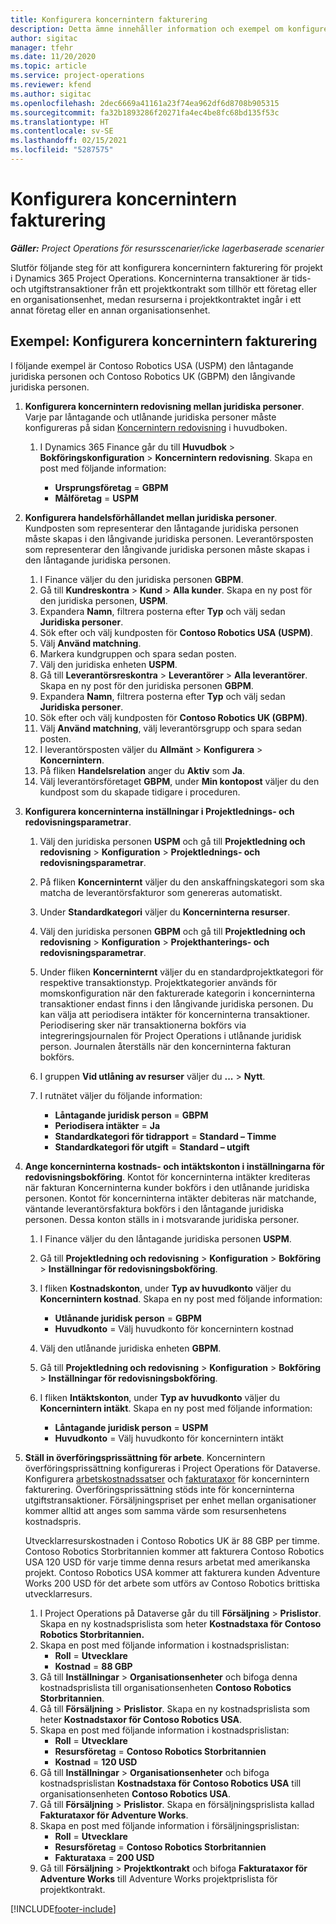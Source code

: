```yaml
---
title: Konfigurera koncernintern fakturering
description: Detta ämne innehåller information och exempel om konfigurering av koncernintern fakturering av projekt.
author: sigitac
manager: tfehr
ms.date: 11/20/2020
ms.topic: article
ms.service: project-operations
ms.reviewer: kfend
ms.author: sigitac
ms.openlocfilehash: 2dec6669a41161a23f74ea962df6d8708b905315
ms.sourcegitcommit: fa32b1893286f20271fa4ec4be8fc68bd135f53c
ms.translationtype: HT
ms.contentlocale: sv-SE
ms.lasthandoff: 02/15/2021
ms.locfileid: "5287575"
---
```

# <a name="configure-intercompany-invoicing"></a>Konfigurera koncernintern fakturering

_**Gäller:** Project Operations för resursscenarier/icke lagerbaserade scenarier_

Slutför följande steg för att konfigurera koncernintern fakturering för projekt i Dynamics 365 Project Operations. Koncerninterna transaktioner är tids- och utgiftstransaktioner från ett projektkontrakt som tillhör ett företag eller en organisationsenhet, medan resurserna i projektkontraktet ingår i ett annat företag eller en annan organisationsenhet.

## <a name="example-configure-intercompany-invoicing"></a>Exempel: Konfigurera koncernintern fakturering

I följande exempel är Contoso Robotics USA (USPM) den låntagande juridiska personen och Contoso Robotics UK (GBPM) den långivande juridiska personen. 

1. **Konfigurera koncernintern redovisning mellan juridiska personer**. Varje par låntagande och utlånande juridiska personer måste konfigureras på sidan [Koncernintern redovisning](https://docs.microsoft.com/dynamics365/finance/general-ledger/intercompany-accounting-setup) i huvudboken.
    
    1. I Dynamics 365 Finance går du till **Huvudbok** > **Bokföringskonfiguration** > **Koncernintern redovisning**. Skapa en post med följande information:

        - **Ursprungsföretag** = **GBPM**
        - **Målföretag** = **USPM**

2. **Konfigurera handelsförhållandet mellan juridiska personer**. Kundposten som representerar den låntagande juridiska personen måste skapas i den långivande juridiska personen. Leverantörsposten som representerar den långivande juridiska personen måste skapas i den låntagande juridiska personen.

     1. I Finance väljer du den juridiska personen **GBPM**.
     2. Gå till **Kundreskontra** > **Kund** > **Alla kunder**. Skapa en ny post för den juridiska personen, **USPM**.
     3. Expandera **Namn**, filtrera posterna efter **Typ** och välj sedan **Juridiska personer**. 
     4. Sök efter och välj kundposten för **Contoso Robotics USA (USPM)**.
     5. Välj **Använd matchning**. 
     6. Markera kundgruppen och spara sedan posten.
     7. Välj den juridiska enheten **USPM**.
     8. Gå till **Leverantörsreskontra** > **Leverantörer** > **Alla leverantörer**. Skapa en ny post för den juridiska personen **GBPM**.
     9. Expandera **Namn**, filtrera posterna efter **Typ** och välj sedan **Juridiska personer**. 
     10. Sök efter och välj kundposten för **Contoso Robotics UK (GBPM)**.
     11. Välj **Använd matchning**, välj leverantörsgrupp och spara sedan posten.
     12. I leverantörsposten väljer du **Allmänt** > **Konfigurera** > **Koncernintern**.
     13. På fliken **Handelsrelation** anger du **Aktiv** som **Ja**.
     14. Välj leverantörsföretaget **GBPM**, under **Min kontopost** väljer du den kundpost som du skapade tidigare i proceduren.

3. **Konfigurera koncerninterna inställningar i Projektlednings- och redovisningsparametrar**. 

    1. Välj den juridiska personen **USPM** och gå till **Projektledning och redovisning** > **Konfiguration** > **Projektlednings- och redovisningsparametrar**.
    2. På fliken **Koncerninternt** väljer du den anskaffningskategori som ska matcha de leverantörsfakturor som genereras automatiskt.
    3. Under **Standardkategori** väljer du **Koncerninterna resurser**.
    4. Välj den juridiska personen **GBPM** och gå till **Projektledning och redovisning** > **Konfiguration** > **Projekthanterings- och redovisningsparametrar**.
    5. Under fliken **Koncerninternt** väljer du en standardprojektkategori för respektive transaktionstyp. Projektkategorier används för momskonfiguration när den fakturerade kategorin i koncerninterna transaktioner endast finns i den långivande juridiska personen. Du kan välja att periodisera intäkter för koncerninterna transaktioner. Periodisering sker när transaktionerna bokförs via integreringsjournalen för Project Operations i utlånande juridisk person. Journalen återställs när den koncerninterna fakturan bokförs.
    6. I gruppen **Vid utlåning av resurser** väljer du **...** > **Nytt**. 
    7. I rutnätet väljer du följande information:

          - **Låntagande juridisk person** = **GBPM**
          - **Periodisera intäkter** = **Ja**
          - **Standardkategori för tidrapport** = **Standard – Timme**
          - **Standardkategori för utgift** = **Standard – utgift**

4. **Ange koncerninterna kostnads- och intäktskonton i inställningarna för redovisningsbokföring**. Kontot för koncerninterna intäkter krediteras när fakturan Koncerninterna kunder bokförs i den utlånande juridiska personen. Kontot för koncerninterna intäkter debiteras när matchande, väntande leverantörsfaktura bokförs i den låntagande juridiska personen. Dessa konton ställs in i motsvarande juridiska personer. 
      
     1. I Finance väljer du den låntagande juridiska personen **USPM**. 
     2. Gå till **Projektledning och redovisning** > **Konfiguration** > **Bokföring** > **Inställningar för redovisningsbokföring**. 
     3. I fliken **Kostnadskonton**, under **Typ av huvudkonto** väljer du **Koncernintern kostnad**. Skapa en ny post med följande information:
      
        - **Utlånande juridisk person** = **GBPM**
        - **Huvudkonto** = Välj huvudkonto för koncernintern kostnad
        
     4. Välj den utlånande juridiska enheten **GBPM**. 
     5. Gå till **Projektledning och redovisning** > **Konfiguration** > **Bokföring** > **Inställningar för redovisningsbokföring**. 
     6. I fliken **Intäktskonton**, under **Typ av huvudkonto** väljer du **Koncernintern intäkt**. Skapa en ny post med följande information:

        - **Låntagande juridisk person** = **USPM**
        - **Huvudkonto** = Välj huvudkonto för koncernintern intäkt 

5. **Ställ in överföringsprissättning för arbete**. Koncernintern överföringsprissättning konfigureras i Project Operations för Dataverse. Konfigurera [arbetskostnadssatser](../pricing-costing/set-up-labor-cost-rate.md#transfer-pricing-and-costs-for-resources-outside-of-your-division-or-legal-entity) och [fakturataxor](../pricing-costing/set-up-labor-bill-rate.md#transfer-pricing-or-set-up-bill-rates-for-resources-from-other-organizational-units-or-divisions) för koncernintern fakturering. Överföringsprissättning stöds inte för koncerninterna utgiftstransaktioner. Försäljningspriset per enhet mellan organisationer kommer alltid att anges som samma värde som resursenhetens kostnadspris.

      Utvecklarresurskostnaden i Contoso Robotics UK är 88 GBP per timme. Contoso Robotics Storbritannien kommer att fakturera Contoso Robotics USA 120 USD för varje timme denna resurs arbetat med amerikanska projekt. Contoso Robotics USA kommer att fakturera kunden Adventure Works 200 USD för det arbete som utförs av Contoso Robotics brittiska utvecklarresurs.

      1. I Project Operations på Dataverse går du till **Försäljning** > **Prislistor**. Skapa en ny kostnadsprislista som heter **Kostnadstaxa för Contoso Robotics Storbritannien.** 
      2. Skapa en post med följande information i kostnadsprislistan:
         - **Roll** = **Utvecklare**
         - **Kostnad** = **88 GBP**
      3. Gå till **Inställningar** > **Organisationsenheter** och bifoga denna kostnadsprislista till organisationsenheten **Contoso Robotics Storbritannien**.
      4. Gå till **Försäljning** > **Prislistor**. Skapa en ny kostnadsprislista som heter **Kostnadstaxor för Contoso Robotics USA**. 
      5. Skapa en post med följande information i kostnadsprislistan:
          - **Roll** = **Utvecklare**
          - **Resursföretag** = **Contoso Robotics Storbritannien**
          - **Kostnad** = **120 USD**
      6. Gå till **Inställningar** > **Organisationsenheter** och bifoga kostnadsprislistan **Kostnadstaxa för Contoso Robotics USA** till organisationsenheten **Contoso Robotics USA**.
      7. Gå till **Försäljning** > **Prislistor**. Skapa en försäljningsprislista kallad **Fakturataxor för Adventure Works**. 
      8. Skapa en post med följande information i försäljningsprislistan:
          - **Roll** = **Utvecklare**
          - **Resursföretag** = **Contoso Robotics Storbritannien**
          - **Fakturataxa** = **200 USD**
      9. Gå till **Försäljning** > **Projektkontrakt** och bifoga **Fakturataxor för Adventure Works** till Adventure Works projektprislista för projektkontrakt.


[!INCLUDE[footer-include](../includes/footer-banner.md)]